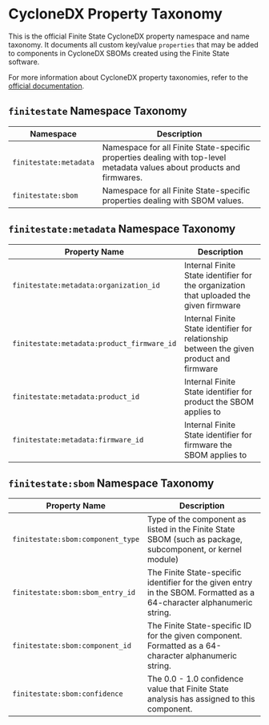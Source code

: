 # CycloneDX Property Taxonomy

This is the official Finite State CycloneDX property namespace and name taxonomy. It documents all custom key/value `properties` that may be added to components in CycloneDX SBOMs created using the Finite State software.

For more information about CycloneDX property taxonomies, refer to the [official documentation](https://github.com/CycloneDX/cyclonedx-property-taxonomy).

## `finitestate` Namespace Taxonomy

| Namespace              | Description                                                                                                             |
| ---------------------- | ----------------------------------------------------------------------------------------------------------------------- |
| `finitestate:metadata` | Namespace for all Finite State-specific properties dealing with top-level metadata values about products and firmwares. |
| `finitestate:sbom`     | Namespace for all Finite State-specific properties dealing with SBOM values.                                            |

## `finitestate:metadata` Namespace Taxonomy

| Property Name                              | Description                                                                              |
| ------------------------------------------ | ---------------------------------------------------------------------------------------- |
| `finitestate:metadata:organization_id`     | Internal Finite State identifier for the organization that uploaded the given firmware   |
| `finitestate:metadata:product_firmware_id` | Internal Finite State identifier for relationship between the given product and firmware |
| `finitestate:metadata:product_id`          | Internal Finite State identifier for product the SBOM applies to                         |
| `finitestate:metadata:firmware_id`         | Internal Finite State identifier for firmware the SBOM applies to                        |

## `finitestate:sbom` Namespace Taxonomy

| Property Name                     | Description                                                                                                            |
| --------------------------------- | ---------------------------------------------------------------------------------------------------------------------- |
| `finitestate:sbom:component_type` | Type of the component as listed in the Finite State SBOM (such as package, subcomponent, or kernel module)             |
| `finitestate:sbom:sbom_entry_id`  | The Finite State-specific identifier for the given entry in the SBOM. Formatted as a 64-character alphanumeric string. |
| `finitestate:sbom:component_id`   | The Finite State-specific ID for the given component. Formatted as a 64-character alphanumeric string.                 |
| `finitestate:sbom:confidence`     | The 0.0 - 1.0 confidence value that Finite State analysis has assigned to this component.                              |
